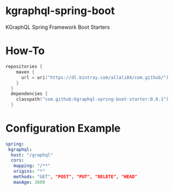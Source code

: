 # kgraphql-spring-boot
KGraphQL Spring Framework Boot Starters


# How-To

```kotlin
repositories {
    maven {
      url = uri("https://dl.bintray.com/allali84/com.github/")
    }
  }
  dependencies {
    classpath("com.github:kgraphql-spring-boot-starter:0.0.1")
  }
```
# Configuration Example

```yaml
spring:
 kgraphql:
  host: "/graphql"
  cors:
   mapping: "/**"
   origins: "*"
   methods: "GET", "POST", "PUT", "DELETE", "HEAD"
   maxAge: 3600
```